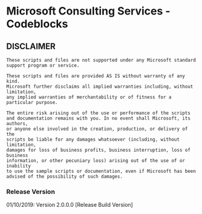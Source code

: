 # Microsoft Consulting Services - Codeblocks

## DISCLAIMER

    These scripts and files are not supported under any Microsoft standard support program or service.

    These scripts and files are provided AS IS without warranty of any kind.
    Microsoft further disclaims all implied warranties including, without limitation,
    any implied warranties of merchantability or of fitness for a particular purpose.

    The entire risk arising out of the use or performance of the scripts
    and documentation remains with you. In no event shall Microsoft, its authors,
    or anyone else involved in the creation, production, or delivery of the
    scripts be liable for any damages whatsoever (including, without limitation,
    damages for loss of business profits, business interruption, loss of business
    information, or other pecuniary loss) arising out of the use of or inability
    to use the sample scripts or documentation, even if Microsoft has been
    advised of the possibility of such damages.

### Release Version

01/10/2019: Version 2.0.0.0 [Release Build Version]
